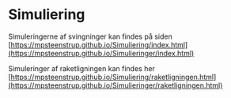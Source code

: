 # Simuliering

Simuleringerne af svingninger kan findes på siden [https://mpsteenstrup.github.io/Simuliering/index.html](https://mpsteenstrup.github.io/Simulieringer/index.html)

Simuleringer af raketligningen kan findes her [https://mpsteenstrup.github.io/Simuliering/raketligningen.html](https://mpsteenstrup.github.io/Simulieringer/raketligningen.html)
